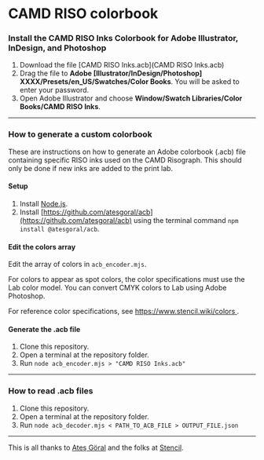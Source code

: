 # CAMD RISO colorbook

### Install the CAMD RISO Inks Colorbook for Adobe Illustrator, InDesign, and Photoshop

1. Download the file [CAMD RISO Inks.acb](CAMD RISO Inks.acb)
2. Drag the file to **Adobe [Illustrator/InDesign/Photoshop] XXXX/Presets/en_US/Swatches/Color Books**. You will be asked to enter your password. 
3. Open Adobe Illustrator and choose **Window/Swatch Libraries/Color Books/CAMD RISO Inks**.

---

### How to generate a custom colorbook

These are instructions on how to generate an Adobe colorbook (.acb) file containing specific RISO inks used on the CAMD Risograph. This should only be done if new inks are added to the print lab.

#### Setup

1. Install [Node.js](https://nodejs.org/en).
2. Install [https://github.com/atesgoral/acb](https://github.com/atesgoral/acb) using the terminal command `npm install @atesgoral/acb`.

#### Edit the colors array

Edit the array of colors in `acb_encoder.mjs`.

For colors to appear as spot colors, the color specifications must use the Lab color model. You can convert CMYK colors to Lab using Adobe Photoshop.

For reference color specifications, see [https://www.stencil.wiki/colors
](https://www.stencil.wiki/colors).

#### Generate the .acb file

1. Clone this repository.
2. Open a terminal at the repository folder.
3. Run `node acb_encoder.mjs > "CAMD RISO Inks.acb"`


---

### How to read .acb files

1. Clone this repository.
2. Open a terminal at the repository folder.
3. Run `node acb_decoder.mjs < PATH_TO_ACB_FILE > OUTPUT_FILE.json`

---

This is all thanks to [Ateş Göral](https://github.com/atesgoral) and the folks at [Stencil](https://www.stencil.wiki/).








